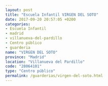 ```yaml
---
layout: post
title: "Escuela Infantil VIRGEN DEL SOTO"
date: 2017-09-20 20:57:05 +0200
categories:
- Escuela Infantil
- madrid
- villanueva-del-pardillo
- Centro público
- guarderia
name: "VIRGEN DEL SOTO"
province: "Madrid"
location: "Villanueva del Pardillo"
code: "28064101"
type: "Centro público"
permalink: /guarderias/virgen-del-soto.html
---
```

